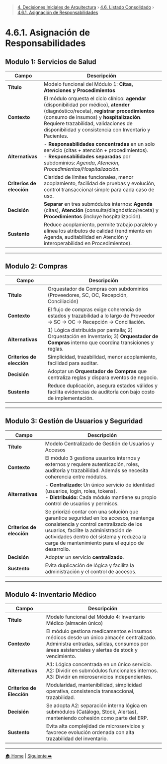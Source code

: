 > [4. Decisiones Iniciales de Arquitectura](../../4.md) › [4.6. Listado Consolidado](../4.6.md) › [4.6.1. Asignación de Responsabilidades](4.6.1.md)

# 4.6.1. Asignación de Responsabilidades

## Modulo 1: **Servicios de Salud**

| Campo | Descripción |
|---|---|
| **Título** | Modelo funcional del Módulo 1: **Citas, Atenciones y Procedimientos** |
| **Contexto** | El módulo orquesta el ciclo clínico: **agendar** (disponibilidad por médico), **atender** (diagnóstico/receta), **registrar procedimientos** (consumo de insumos) y **hospitalización**. Requiere trazabilidad, validaciones de disponibilidad y consistencia con Inventario y Pacientes. |
| **Alternativas** | - **Responsabilidades concentradas** en un solo servicio (citas + atención + procedimientos).<br>- **Responsabilidades separadas** por subdominios: *Agenda*, *Atención*, *Procedimientos/Hospitalización*. |
| **Criterios de elección** | Claridad de límites funcionales, menor acoplamiento, facilidad de pruebas y evolución, control transaccional simple para cada caso de uso. |
| **Decisión** | **Separar** en tres submódulos internos: **Agenda** (citas), **Atención** (consulta/diagnóstico/receta) y **Procedimientos** (incluye hospitalización). |
| **Sustento** | Reduce acoplamiento, permite trabajo paralelo y alinea los atributos de calidad (rendimiento en Agenda, auditabilidad en Atención y interoperabilidad en Procedimientos). |
---
## Modulo 2: **Compras**

| Campo | Descripción |
|---|---|
| **Título** | Orquestador de Compras con subdominios (Proveedores, SC, OC, Recepción, Conciliación) |
| **Contexto** | El flujo de compras exige coherencia de estados y trazabilidad a lo largo de Proveedor → SC → OC → Recepción → Conciliación. |
| **Alternativas** | 1) Lógica distribuida por pantalla; 2) Orquestación en Inventario; 3) **Orquestador de Compras** interno que coordina transiciones y reglas. |
| **Criterios de elección** | Simplicidad, trazabilidad, menor acoplamiento, facilidad para auditar. |
| **Decisión** | Adoptar un **Orquestador de Compras** que centraliza reglas y dispara eventos de negocio. |
| **Sustento** | Reduce duplicación, asegura estados válidos y facilita evidencias de auditoría con bajo costo de implementación. |
---
## Modulo 3: **Gestión de Usuarios y Seguridad**

| Campo  | Descripción   |
| ------------------------------------ | -------------------------------------------------------------------------------------------------------------------------------------------------------------------------------------------------------------------------------------------------------------------------------------------------------------------------------------------------------------------------------------- |
| **Título**                           | Modelo Centralizado de Gestión de Usuarios y Accesos |
| **Contexto**                         | El módulo 3 gestiona usuarios internos y externos y requiere autenticación, roles, auditoría y trazabilidad. Además se necesita coherencia entre módulos.                      |
| **Alternativas**                     | - **Centralizado:** Un único servicio de identidad (usuarios, login, roles, tokens).  <br>- **Distribuido:** Cada módulo mantiene su propio control de usuarios y permisos. |
| **Criterios de elección**  | Se priorizó contar con una solución que garantice seguridad en los accesos, mantenga consistencia y control centralizado de los usuarios, facilite la administración de actividades dentro del sistema y reduzca la carga de mantenimiento para el equipo de desarrollo.                     |
| **Decisión**                         | Adoptar un servicio **centralizado**. |
| **Sustento**  | Evita duplicación de lógica y facilita la administración y el control de accesos.                       |
---

## Modulo 4: **Inventario Médico**
| Campo | Descripción |
|--------|-------------|
| **Título** | Modelo funcional del Módulo 4: Inventario Médico (almacén único) |
| **Contexto** | El módulo gestiona medicamentos e insumos médicos desde un único almacén centralizado. Administra entradas, salidas, consumos por áreas asistenciales y alertas de stock y vencimiento. |
| **Alternativas** | A1: Lógica concentrada en un único servicio.<br>A2: Dividir en submódulos funcionales internos.<br>A3: Dividir en microservicios independientes. |
| **Criterios de Elección** | Modularidad, mantenibilidad, simplicidad operativa, consistencia transaccional, trazabilidad. |
| **Decisión** | Se adopta A2: separación interna lógica en submódulos (Catálogo, Stock, Alertas), manteniendo cohesión como parte del ERP. |
| **Sustento** | Evita alta complejidad de microservicios y favorece evolución ordenada con alta trazabilidad del inventario. |

---

[🏠 Home](../../../README.md) | [Siguiente ➡️](../4.6.2/4.6.2.md)
